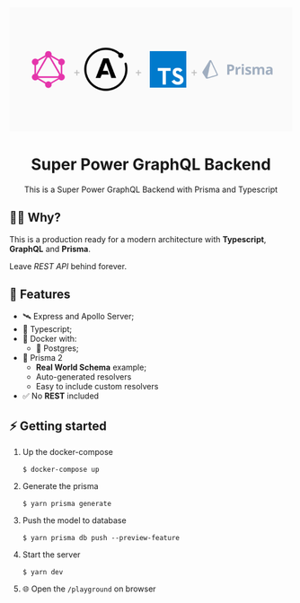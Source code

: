<div>
  <img src="./logo.png">
</div>
<h1 style="text-align: center;">Super Power GraphQL Backend</h1>
<p style="text-align: center;">This is a Super Power GraphQL Backend with Prisma and Typescript</p>

## 🤷🏽 Why?

This is a production ready for a modern architecture with **Typescript**, **GraphQL** and **Prisma**.

Leave _REST API_ behind forever.

## 🚀 Features

- 🛰 Express and Apollo Server;
- 💅 Typescript;
- 🐳 Docker with:
  - 🐘 Postgres;
- 🔼 Prisma 2
  - **Real World Schema** example;
  - Auto-generated resolvers
  - Easy to include custom resolvers
- ✅ No **REST** included

## ⚡️ Getting started

1. Up the docker-compose

   ```
   $ docker-compose up
   ```

2. Generate the prisma

   ```
   $ yarn prisma generate
   ```

3. Push the model to database

   ```
   $ yarn prisma db push --preview-feature
   ```

4. Start the server

   ```
   $ yarn dev
   ```

5. 🌐 Open the `/playground` on browser
